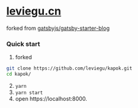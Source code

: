 # [leviegu.cn](https://leviegu.cn)

forked from [gatsbyjs/gatsby-starter-blog](https://github.com/gatsbyjs/gatsby-starter-blog)

### Quick start

1. forked

```bash
git clone https://github.com/leviegu/kapok.git
cd kapok/
```

2. <code>yarn</code>
3. `yarn start`
4. open https://localhost:8000.

